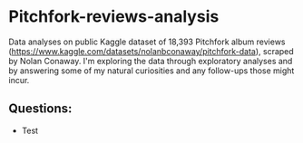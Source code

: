 # Pitchfork-reviews-analysis  
Data analyses on public Kaggle dataset of 18,393 Pitchfork album reviews (https://www.kaggle.com/datasets/nolanbconaway/pitchfork-data), scraped by Nolan Conaway. I'm exploring the data through exploratory analyses and by answering some of my natural curiosities and any follow-ups those might incur.

## Questions:
- Test
